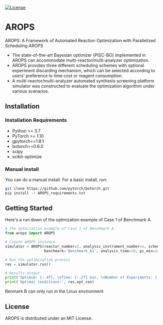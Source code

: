 [![License](https://img.shields.io/badge/license-MIT-green.svg)](LICENSE)
# AROPS
AROPS: A Framework of Automated Reaction Optimization with Parallelized Scheduling
AROPS
+ The state-of-the-art Bayesian optimizer (PISC-BO) implemented in AROPS can accommodate multi-reactor/multi-analyzer optimization.
+ AROPS provides three different scheduling schemes with optional experiment discarding mechanism, which can be selected according to users’ preference to time cost or reagent consumption.
+ A multi-reactor/multi-analyzer automated synthesis screening platform simulator was constructed to evaluate the optimization algorithm under various scenarios.
## Installation
### Installation Requirements
+ Python >= 3.7
+ PyTorch >= 1.10
+ gpytorch==1.8.1
+ botorch==0.6.0
+ scipy
+ scikit-optimize
### Manual install
You can do a manual install. For a basic install, run:
```bash
git clone https://github.com/pytorch/botorch.git
pip install -r AROPS_requirements.txt
```
## Getting Started
Here's a run down of the optmization example of Case 1 of Benchmark A. 
```python
# The optmization example of Case 1 of Benchmark A.
from arops import AROPS

# Create AROPS instance
simulator = AROPS(reactor_number=2, analysis_instrument_number=1, schedule='ARIA-PI',
                  benchmark='Benchmark_A1', analysis_time=10, pi_min=1e-4)

# Run the optimization process
res = simulator.run()

# Results output
print('Optimum: {:.4f}, \nTime: {:.2f} min, \nNumber of Experiments: {:d}'.format(res.opt_obj, res.time, res.n_exps))
print('Optimal conditions:', res.opt_con)
```
Benmark B can only run in the Linux environment
## License
AROPS is distributed under an MIT License.
